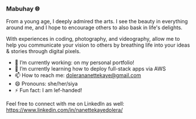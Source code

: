 ### Mabuhay :globe_with_meridians:

From a young age, I deeply admired the arts. I see the beauty in everything around me, and I hope to encourage others to also bask in life's delights.

With experiences in coding, photography, and videography, allow me to help you communicate your vision to others by breathing life into your ideas & stories through digital pixels.


- 🔭 I’m currently working: on my personal portfolio!
- 🌱 I’m currently learning how to deploy full-stack apps via AWS
- 📫 How to reach me: dolerananettekaye@gmail.com
- 😄 Pronouns: she/her/siya
- ⚡ Fun fact: I am lef-handed!

Feel free to connect with me on LinkedIn as well: https://www.linkedin.com/in/nanettekayedolera/
